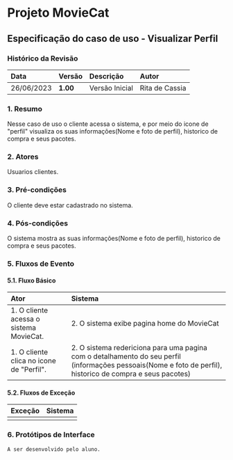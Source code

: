 # Projeto MovieCat
## Especificação do caso de uso - Visualizar Perfil

### Histórico da Revisão 

|  Data  | Versão | Descrição | Autor |
|:-------|:-------|:----------|:------|
| 26/06/2023 | **1.00** | Versão Inicial  | Rita de Cassia |

### 1. Resumo 

Nesse caso de uso o cliente acessa o sistema, e por meio do icone de "perfil" visualiza os suas informações(Nome e foto de perfil), historico de compra e seus pacotes.

### 2. Atores 

Usuarios clientes. 

### 3. Pré-condições

O cliente deve estar cadastrado no sistema.

### 4. Pós-condições

O sistema mostra as suas informações(Nome e foto de perfil), historico de compra e seus pacotes.
### 5. Fluxos de Evento

#### 5.1. Fluxo Básico

| Ator   | Sistema |
|:-------|:--------|
| 1. O cliente acessa o sistema MovieCat.| 2. O sistema exibe pagina home do MovieCat|
| 1. O cliente clica no icone de "Perfil".| 2. O sistema redericiona para uma pagina com o detalhamento do seu perfil (informações pessoais(Nome e foto de perfil), historico de compra e seus pacotes)|


#### 5.2. Fluxos de Exceção

| Exceção | Sistema |
|:--------|:--------|
| | |

### 6. Protótipos de Interface
`A ser desenvolvido pelo aluno.`
